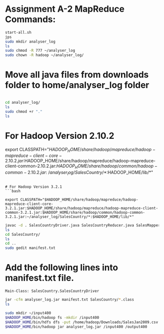 # Assignment A-2 MapReduce Commands:
```bash
start-all.sh
jps
sudo mkdir analyser_log
ls
sudo chmod -R 777 ~/analyser_log
sudo chown -R hadoop ~/analyser_log/
```
# Move all java files from downloads folder to home/analyser_log folder
```bash

cd analyser_log/
ls
sudo chmod +r "."
ls
```
# For Hadoop Version 2.10.2 

export CLASSPATH="$HADOOP_HOME/share/hadoop/mapreduce/hadoop-mapreduce-client-core-2.10.2.jar:$HADOOP_HOME/share/hadoop/mapreduce/hadoop-mapreduce-client-common-2.10.2.jar:$HADOOP_HOME/share/hadoop/common/hadoop-common-2.10.2.jar:~/analyser_log/SalesCountry/*:$HADOOP_HOME/lib/*"
```

# For Hadoop Version 3.2.1
```bash

export CLASSPATH="$HADOOP_HOME/share/hadoop/mapreduce/hadoop-mapreduce-client-core-3.2.1.jar:$HADOOP_HOME/share/hadoop/mapreduce/hadoop-mapreduce-client-common-3.2.1.jar:$HADOOP_HOME/share/hadoop/common/hadoop-common-3.2.1.jar:~/analyser_log/SalesCountry/*:$HADOOP_HOME/lib/*"
```

```bash
javac -d . SalesCountryDriver.java SalesCountryReducer.java SalesMapper.java
ls
cd SalesCountry/
ls
cd ..
sudo gedit manifest.txt
```
# Add the following lines into manifest.txt file.
```
Main-Class: SalesCountry.SalesCountryDriver
```
```bash
jar -cfm analyser_log.jar manifest.txt SalesCountry/*.class
ls
```
```bash
sudo mkdir ~/input400
$HADOOP_HOME/bin/hadoop fs -mkdir /input400
$HADOOP_HOME/bin/hdfs dfs -put /home/hadoop/Downloads/SalesJan2009.csv /input400/
$HADOOP_HOME/bin/hadoop jar analyser_log.jar /input400 /output400
```
